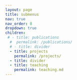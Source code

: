 ```yaml
---
layout: page
title: submenus
nav: true
nav_order: 8
dropdown: true
children:
 # - title: publications
  #  permalink: /publications/
  # - title: divider
  - title: projects
    permalink: /projects/
  - title: divider
  - title: teaching
    permalink: teaching.md
---
```

